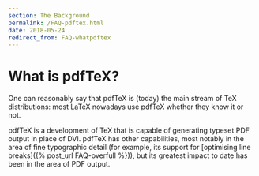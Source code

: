 ```yaml
---
section: The Background
permalink: /FAQ-pdftex.html
date: 2018-05-24
redirect_from: FAQ-whatpdftex
---
```


# What is pdfTeX?

One can reasonably say that pdfTeX is (today) the main stream of TeX
distributions: most LaTeX nowadays use pdfTeX whether they know it or not.

pdfTeX is a development of TeX that is capable of generating typeset PDF output
in place of DVI. pdfTeX has other capabilities, most notably in the area of
fine typographic detail (for example, its support for [optimising line
breaks]({% post_url FAQ-overfull %})), but its greatest impact to date has been in the area
of PDF output.


